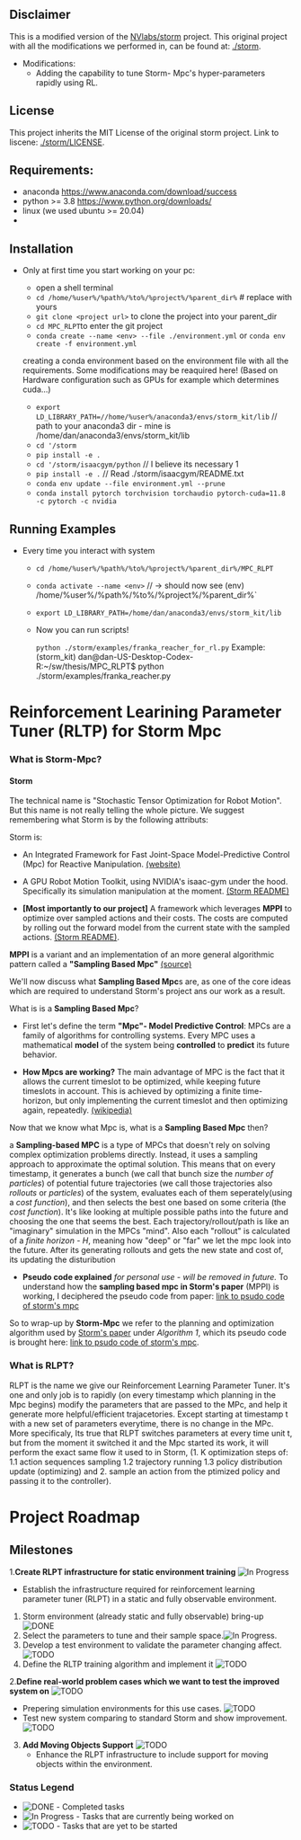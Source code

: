 
## Disclaimer
This is a modified version of the [NVlabs/storm](https://github.com/NVlabs/storm) project.
This original project with all the modifications we performed in, can be found at: [./storm](./storm). 
- Modifications:
    - Adding the capability to tune Storm- Mpc's hyper-parameters rapidly using RL.
## License
This project inherits the MIT License of the original storm project. 
Link to liscene: [./storm/LICENSE](./storm/LICENSE). 
## Requirements:
- anaconda https://www.anaconda.com/download/success 
- python >= 3.8 https://www.python.org/downloads/
- linux (we used ubuntu >= 20.04)
- 
## Installation 

- Only at first time you start working on your pc:

    - open a shell terminal
    - `cd /home/%user%/%path%/%to%/%project%/%parent_dir%` # replace with yours
    - `git clone <project url>` to clone the project into your parent_dir
    - `cd MPC_RLPT`to enter the git project
    - `conda create --name <env> --file ./environment.yml`  or `conda env create -f environment.yml` 

    creating a conda environment based on the environment file with all the requirements. Some modifications may be reaquired here! (Based on Hardware configuration such as GPUs for example which determines cuda...)
    - `export LD_LIBRARY_PATH=//home/%user%/anaconda3/envs/storm_kit/lib` // path to your anaconda3 dir - mine is /home/dan/anaconda3/envs/storm_kit/lib 
    - `cd '/storm`
    - `pip install -e .`
    - `cd '/storm/isaacgym/python` // I believe its necessary 1
    - `pip install -e .` // Read ./storm/isaacgym/README.txt
    - `conda env update --file environment.yml --prune`
    - `conda install pytorch torchvision torchaudio pytorch-cuda=11.8 -c pytorch -c nvidia`  

## Running Examples
- Every time you interact with system
    - `cd /home/%user%/%path%/%to%/%project%/%parent_dir%/MPC_RLPT`  
    - `conda activate --name <env>` // -> should now see (env) /home/%user%/%path%/%to%/%project%/%parent_dir%`
    - `export LD_LIBRARY_PATH=/home/dan/anaconda3/envs/storm_kit/lib`
    
    - Now you can run scripts!

        `python ./storm/examples/franka_reacher_for_rl.py`
        Example: (storm_kit) dan@dan-US-Desktop-Codex-R:~/sw/thesis/MPC_RLPT$ python ./storm/examples/franka_reacher.py 


 



# Reinforcement Learining Parameter Tuner (RLTP) for Storm Mpc



### What is Storm-Mpc?
#### Storm

The technical name is "Stochastic Tensor Optimization for Robot Motion". But this name is not really telling the whole picture. We suggest remembering what Storm is by the following attributs:

Storm is:

- An Integrated Framework for Fast Joint-Space Model-Predictive Control (Mpc) for Reactive Manipulation. [(website)](https://sites.google.com/view/manipulation-mpc/home)

- A GPU Robot Motion Toolkit, using NVIDIA's isaac-gym under the hood. Specifically its simulation manipulation at the moment. [(Storm README)](./storm/README.md)

- **[Most importantly to our project]** A framework which leverages **MPPI** to optimize over sampled actions and their costs. The costs are computed by rolling out the forward model from the current state with the sampled actions. [(Storm README)](./storm/README.md). 

**MPPI** is a variant and an implementation of an more general algorithmic pattern called a **"Sampling Based Mpc"** [(source)](https://markus-x-buchholz.medium.com/model-predictive-path-integral-mppi-control-in-c-b13ea594ca20) 

We'll now discuss what **Sampling Based Mpc**s are, as one of the core ideas which are required to understand Storm's project ans our work as a result. 
    
What is is a **Sampling Based Mpc**?
- First let's define the term **"Mpc"- Model Predictive Control**: 
    MPCs are a family of algorithms for controlling systems. Every MPC uses a mathematical **model** of the system being **controlled** to **predict** its future behavior. 

- **How Mpcs are working?** The main advantage of MPC is the fact that it allows the current timeslot to be optimized, while keeping future timeslots in account. This is achieved by optimizing a finite time-horizon, but only implementing the current timeslot and then optimizing again, repeatedly. [(wikipedia)](https://en.wikipedia.org/wiki/Model_predictive_control) 

Now that we know what Mpc is, what is a **Sampling Based Mpc** then?

a **Sampling-based MPC**  is a type of MPCs that doesn't rely on solving complex optimization problems directly. Instead, it uses a sampling approach to approximate the optimal solution. This means that on every timestamp, it generates a bunch (we call that bunch size the *number of particles*) of potential future trajectories (we call those trajectories also *rollouts* or *particles*) of the system, evaluates each of them seperately(using a *cost function*), and then selects the best one based on some criteria (the *cost function*). It's like looking at multiple possible paths into the future and choosing the one that seems the best. Each trajectory/rollout/path is like an "imaginary" simulation in the MPCs "mind". Also each "rollout" is calculated of a *finite horizon - H*, meaning how "deep" or "far" we let the mpc look into the future. After its generating rollouts and gets the new state and cost of, its updating the disturibution 
    
- **Pseudo code explained** *for personal use - will be removed in future.* To understand how the **sampling based mpc in Storm's paper**  (MPPI) is working, I deciphered the pseudo code from paper:
[link to psudo code of storm's mpc](https://docs.google.com/document/d/1CD7iObyP0k57gRCfo41qpGV2F-6hcC0CKYMkpfdAiJY/edit?usp=sharing)



So to wrap-up by **Storm-Mpc** we refer to the planning and optimization algorithm used by [Storm's paper](https://arxiv.org/pdf/2104.13542) under *Algorithm 1*, which its pseudo code is brought here: [link to psudo code of storm's mpc](https://docs.google.com/document/d/1CD7iObyP0k57gRCfo41qpGV2F-6hcC0CKYMkpfdAiJY/edit?usp=sharing). 

### What is RLPT?
RLPT is the name we give our Reinforcement Learning Parameter Tuner. It's one and only job is to rapidly (on every timestamp which planning in the Mpc begins) modify the parameters that are passed to the MPc, and help it generate more helpful/efficient trajacetories. Except starting at timestamp t with a new set of parameters everytime, there is no change in the MPc. More specificaly, Its true that RLPT switches parameters at every time unit t, but from the moment it switched it and the Mpc started its work, it will perform the exact same flow it used to in Storm, (1. K optimization steps of: 1.1 action sequences sampling 1.2 trajectory running 1.3 policy distribution update (optimizing) and 2. sample an action from the ptimized policy and passing it to the controller).   



# Project Roadmap

## Milestones

1.**Create RLPT infrastructure for static environment training** ![In Progress](https://img.shields.io/badge/-In%20Progress-yellow) 
   - Establish the infrastructure required for reinforcement learning parameter tuner (RLPT) in a static and fully observable environment.
   1. Storm environment (already static and fully observable) bring-up ![DONE](https://img.shields.io/badge/-DONE-green)
   2. Select the parameters to tune and their sample space.![In Progress](https://img.shields.io/badge/-In%20Progress-yellow).
   3. Develop a test environment to validate the parameter changing affect. ![TODO](https://img.shields.io/badge/-TODO-red) 
   4. Define the RLTP  training algorithm and implement it ![TODO](https://img.shields.io/badge/-TODO-red)  

2.**Define real-world problem cases which we want to test the improved system on** ![TODO](https://img.shields.io/badge/-TODO-red) 
- Prepering simulation environments for this use cases. ![TODO](https://img.shields.io/badge/-TODO-red) 
- Test new system comparing to standard Storm and show improvement. ![TODO](https://img.shields.io/badge/-TODO-red) 

3. **Add Moving Objects Support** ![TODO](https://img.shields.io/badge/-TODO-red) 
   - Enhance the RLPT infrastructure to include support for moving objects within the environment.
   


### Status Legend
- ![DONE](https://img.shields.io/badge/-DONE-green) - Completed tasks
- ![In Progress](https://img.shields.io/badge/-In%20Progress-yellow) - Tasks that are currently being worked on
- ![TODO](https://img.shields.io/badge/-TODO-red) - Tasks that are yet to be started


 